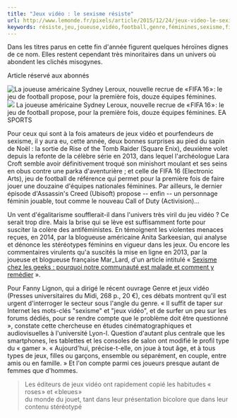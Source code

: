 ```yaml
---
title: "Jeux vidéo : le sexisme résiste"
url: http://www.lemonde.fr/pixels/article/2015/12/24/jeux-video-le-sexisme-resiste_4837687_4408996.html
keywords: résiste,jeu,joueuse,vidéo,football,genre,féminines,sexisme,fifa,jeux,propose
---
```

Dans les titres parus en cette fin d'année figurent quelques héroïnes dignes de ce nom. Elles restent cependant très minoritaires dans un univers où abondent les clichés misogynes.

Article réservé aux abonnés

![La joueuse américaine Sydney Leroux, nouvelle recrue de « FIFA 16 » : le jeu de football propose, pour la première fois, douze équipes féminines.](https://img.lemde.fr/2015/12/22/0/0/3840/2160/688/0/60/0/bd78dcb_11952-dr94bo.jpg) ![](https://img.lemde.fr/2015/12/22/0/0/3840/2160/688/0/60/0/bd78dcb_11952-dr94bo.jpg) La joueuse américaine Sydney Leroux, nouvelle recrue de « FIFA 16 » : le jeu de football propose, pour la première fois, douze équipes féminines. EA SPORTS

Pour ceux qui sont à la fois amateurs de jeux vidéo et pourfendeurs de sexisme, il y aura eu, cette année, deux bonnes surprises au pied du sapin de Noël : la sortie de Rise of the Tomb Raider (Square Enix), deuxième volet depuis la refonte de la célèbre série en 2013, dans lequel l'archéologue Lara Croft semble avoir définitivement troqué son minishort moulant et ses seins en obus contre une parka d'aventurière ; et celle de FIFA 16 (Electronic Arts), jeu de football de référence qui permet pour la première fois de faire jouer une douzaine d'équipes nationales féminines. Par ailleurs, le dernier épisode d'Assassin's Creed (Ubisoft) propose -- enfin -- un personnage féminin jouable, tout comme le nouveau Call of Duty (Activision)...

Un vent d'égalitarisme soufflerait-il dans l'univers très viril du jeu vidéo ? Ce serait trop dire. Mais la brise qui se lève est suffisamment forte pour susciter la colère des anti­féministes. En témoignent les violentes menaces reçues, en 2014, par la blogueuse américaine Anita Sarkeesian, qui analyse et dénonce les stéréotypes féminins en vigueur dans les jeux. Ou encore les commentaires virulents qu'a suscités la mise en ligne en 2013, par la joueuse et blogueuse française Mar\_Lard, d'un article intitulé « [Sexisme chez les geeks : pourquoi notre communauté est malade et comment y remédier](http://cafaitgenre.org/2013/03/16/sexisme-chez-les-geeks-pourquoi-notre-communaute-est-malade-et-comment-y-remedier/) ».

Pour Fanny Lignon, qui a dirigé le récent ouvrage Genre et jeux vidéo (Presses universitaires du Midi, 268 p., 20 €), ces débats montrent qu'il est urgent d'interroger le secteur sous l'angle du genre. « Il suffit de taper sur Internet les mots-clés "sexisme" et "jeux vidéo", et de surfer un peu sur les forums dédiés, pour se rendre compte que le problème doit être questionné », constate cette chercheuse en études cinématographiques et audiovisuelles à l'université Lyon-I. Question d'autant plus centrale que les smartphones, les tablettes et les consoles de salon ont modifié le profil type du « gamer ». « Aujourd'hui, précise-t-elle, on joue à tout âge, et à tous types de jeux, filles ou garçons, ensemble ou séparément, en couple, entre amis ou en famille. » Et l'on compte parmi ces joueurs presque autant de femmes que d'hommes.

> Les éditeurs de jeux vidéo ont rapidement copié les habitudes « roses » et « bleues »\
> du monde du jouet, tant dans leur présentation bicolore que dans leur contenu stéréotypé
